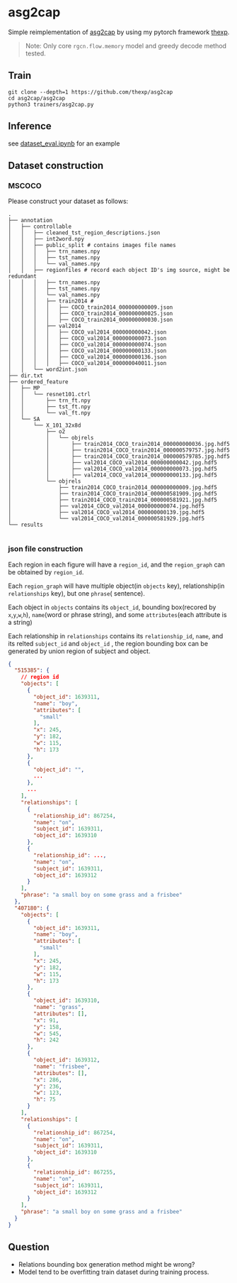 # asg2cap

Simple reimplementation of [asg2cap](https://github.com/cshizhe/asg2cap) by using my pytorch
framework [thexp](https://github.com/sailist/thexp).

> Note: Only core `rgcn.flow.memory` model and greedy decode method tested.

## Train

```shell
git clone --depth=1 https://github.com/thexp/asg2cap
cd asg2cap/asg2cap
python3 trainers/asg2cap.py
```

## Inference

see [dataset_eval.ipynb](asg2cap/dataset_eval.ipynb) for an example

## Dataset construction

### MSCOCO

Please construct your dataset as follows:
```
.
├── annotation
│   ├── controllable
│   │   ├── cleaned_tst_region_descriptions.json
│   │   ├── int2word.npy
│   │   ├── public_split # contains images file names 
│   │   │   ├── trn_names.npy 
│   │   │   ├── tst_names.npy
│   │   │   └── val_names.npy
│   │   ├── regionfiles # record each object ID's img source, might be redundant
│   │   │   ├── trn_names.npy
│   │   │   ├── tst_names.npy
│   │   │   └── val_names.npy
│   │   │   ├── train2014 # 
│   │   │   │   ├── COCO_train2014_000000000009.json
│   │   │   │   ├── COCO_train2014_000000000025.json
│   │   │   │   ├── COCO_train2014_000000000030.json
│   │   │   ├── val2014
│   │   │   │   ├── COCO_val2014_000000000042.json
│   │   │   │   ├── COCO_val2014_000000000073.json
│   │   │   │   ├── COCO_val2014_000000000074.json
│   │   │   │   ├── COCO_val2014_000000000133.json
│   │   │   │   ├── COCO_val2014_000000000136.json
│   │   │   │   ├── COCO_val2014_000000040011.json
│   │   └── word2int.json
├── dir.txt
├── ordered_feature
│   ├── MP
│   │   └── resnet101.ctrl
│   │       ├── trn_ft.npy
│   │       ├── tst_ft.npy
│   │       └── val_ft.npy
│   └── SA
│       └── X_101_32x8d
│           ├── o2
│           │   └── objrels
│           │       ├── train2014_COCO_train2014_000000000036.jpg.hdf5
│           │       ├── train2014_COCO_train2014_000000579757.jpg.hdf5
│           │       ├── train2014_COCO_train2014_000000579785.jpg.hdf5
│           │       ├── val2014_COCO_val2014_000000000042.jpg.hdf5
│           │       ├── val2014_COCO_val2014_000000000073.jpg.hdf5
│           │       ├── val2014_COCO_val2014_000000000133.jpg.hdf5
│           └── objrels
│               ├── train2014_COCO_train2014_000000000009.jpg.hdf5
│               ├── train2014_COCO_train2014_000000581909.jpg.hdf5
│               ├── train2014_COCO_train2014_000000581921.jpg.hdf5
│               ├── val2014_COCO_val2014_000000000074.jpg.hdf5
│               ├── val2014_COCO_val2014_000000000139.jpg.hdf5
│               └── val2014_COCO_val2014_000000581929.jpg.hdf5
└── results
    
```

### json file construction

Each region in each figure will have a `region_id`, and the `region_graph` can be obtained by `region_id`.

Each `region_graph` will have multiple object(in `objects` key), relationship(in `relationships` key), but one `phrase`(
sentence).

Each object in `objects` contains its `object_id`, bounding box(recored by `x`,`y`,`w`,`h`), `name`(word or phrase
string), and some `attributes`(each attribute is a string)

Each relationship in `relationships` contains its `relationship_id`, `name`, and its relted `subject_id` and `object_id`
, the region bounding box can be generated by union region of subject and object.

```json
{
  "515385": {
    // region id
    "objects": [
      {
        "object_id": 1639311,
        "name": "boy",
        "attributes": [
          "small"
        ],
        "x": 245,
        "y": 182,
        "w": 115,
        "h": 173
      },
      {
        "object_id": "",
        ...
      },
      ...
    ],
    "relationships": [
      {
        "relationship_id": 867254,
        "name": "on",
        "subject_id": 1639311,
        "object_id": 1639310
      },
      {
        "relationship_id": ...,
        "name": "on",
        "subject_id": 1639311,
        "object_id": 1639312
      }
    ],
    "phrase": "a small boy on some grass and a frisbee"
  },
  "407180": {
    "objects": [
      {
        "object_id": 1639311,
        "name": "boy",
        "attributes": [
          "small"
        ],
        "x": 245,
        "y": 182,
        "w": 115,
        "h": 173
      },
      {
        "object_id": 1639310,
        "name": "grass",
        "attributes": [],
        "x": 91,
        "y": 158,
        "w": 545,
        "h": 242
      },
      {
        "object_id": 1639312,
        "name": "frisbee",
        "attributes": [],
        "x": 286,
        "y": 236,
        "w": 123,
        "h": 75
      }
    ],
    "relationships": [
      {
        "relationship_id": 867254,
        "name": "on",
        "subject_id": 1639311,
        "object_id": 1639310
      },
      {
        "relationship_id": 867255,
        "name": "on",
        "subject_id": 1639311,
        "object_id": 1639312
      }
    ],
    "phrase": "a small boy on some grass and a frisbee"
  }
}


```




## Question

- Relations bounding box generation method might be wrong?
- Model tend to be overfitting train dataset during training process.